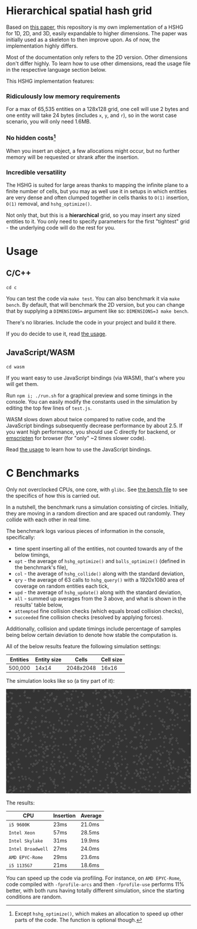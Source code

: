 # Hierarchical spatial hash grid

Based on [this paper](https://www10.cs.fau.de/publications/theses/2009/Schornbaum_SA_2009.pdf), this repository is my own implementation of a HSHG for 1D, 2D, and 3D, easily expandable to higher dimensions. The paper was initially used as a skeleton to then improve upon. As of now, the implementation highly differs.

Most of the documentation only refers to the 2D version. Other dimensions don't differ highly. To learn how to use other dimensions, read the usage file in the respective language section below.

This HSHG implementation features:

### Ridiculously low memory requirements
For a max of 65,535 entities on a 128x128 grid, one cell will use 2 bytes and one entity will take 24 bytes (includes `x`, `y`, and `r`), so in the worst case scenario, you will only need 1.6MB.

### No hidden costs[^1]
When you insert an object, a few allocations might occur, but no further memory will be requested or shrank after the insertion.

### Incredible versatility
The HSHG is suited for large areas thanks to mapping the infinite plane to a finite number of cells, but you may as well use it in setups in which entities are very dense and often clumped together in cells thanks to `O(1)` insertion, `O(1)` removal, and `hshg_optimize()`.

Not only that, but this is a **hierarchical** grid, so you may insert any sized entities to it. You only need to specify parameters for the first "tightest" grid - the underlying code will do the rest for you.

# Usage

## C/C++

`cd c`

You can test the code via `make test`. You can also benchmark it via `make bench`. By default, that will benchmark the 2D version, but you can change that by supplying a `DIMENSIONS=` argument like so: `DIMENSIONS=3 make bench`.

There's no libraries. Include the code in your project and build it there.

If you do decide to use it, read [the usage](c/README.md).

## JavaScript/WASM

`cd wasm`

If you want easy to use JavaScript bindings (via WASM), that's where you will get them.

Run `npm i; ./run.sh` for a graphical preview and some timings in the console. You can easily modify the constants used in the simulation by editing the top few lines of `test.js`.

WASM slows down about twice compared to native code, and the JavaScript bindings subsequently decrease performance by about 2.5. If you want high performance, you should use C directly for backend, or [emscripten](https://emscripten.org/) for browser (for "only" ~2 times slower code).

Read [the usage](wasm/README.md) to learn how to use the JavaScript bindings.

# C Benchmarks

Only not overclocked CPUs, one core, with `glibc`. See [the bench file](c/bench.c) to see the specifics of how this is carried out.

In a nutshell, the benchmark runs a simulation consisting of circles. Initially, they are moving in a random direction and are spaced out randomly. They collide with each other in real time.

The benchmark logs various pieces of information in the console, specifically:

- time spent inserting all of the entities, not counted towards any of the below timings,
- `opt` - the average of `hshg_optimize()` and `balls_optimize()` (defined in the benchmark's file),
- `col` - the average of `hshg_collide()` along with the standard deviation,
- `qry` - the average of 63 calls to `hshg_query()` with a 1920x1080 area of coverage on random entities each tick,
- `upd` - the average of `hshg_update()` along with the standard deviation,
- `all` - summed up averages from the 3 above, and what is shown in the results' table below,
- `attempted` fine collision checks (which equals broad collision checks),
- `succeeded` fine collision checks (resolved by applying forces).

Additionally, collision and update timings include percentage of samples being below certain deviation to denote how stable the computation is.

All of the below results feature the following simulation settings:

|  Entities  | Entity size |   Cells   | Cell size |
| ---------- | ----------- | --------- | --------- |
|  500,000   |    14x14    | 2048x2048 |   16x16   |

The simulation looks like so (a tiny part of it):

![Simulation preview](img/preview.png)

The results:

|          CPU          | Insertion | Average |
| --------------------- | --------- | ------- |
| `i5 9600K`            |   23ms    |  21.0ms |
| `Intel Xeon`          |   57ms    |  28.5ms |
| `Intel Skylake`       |   31ms    |  19.9ms |
| `Intel Broadwell`     |   27ms    |  24.0ms |
| `AMD EPYC-Rome`       |   29ms    |  23.6ms |
| `i5 1135G7`           |   21ms    |  18.6ms |

You can speed up the code via profiling. For instance, on `AMD EPYC-Rome`, code compiled with `-fprofile-arcs` and then `-fprofile-use` performs 11% better, with both runs having totally different simulation, since the starting conditions are random.

[^1]: Except `hshg_optimize()`, which makes an allocation to speed up other parts of the code. The function is optional though.
